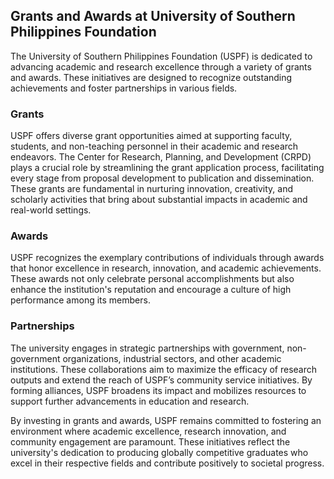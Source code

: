 ## Grants and Awards at University of Southern Philippines Foundation

The University of Southern Philippines Foundation (USPF) is dedicated to advancing academic and research excellence through a variety of grants and awards. These initiatives are designed to recognize outstanding achievements and foster partnerships in various fields.

### Grants

USPF offers diverse grant opportunities aimed at supporting faculty, students, and non-teaching personnel in their academic and research endeavors. The Center for Research, Planning, and Development (CRPD) plays a crucial role by streamlining the grant application process, facilitating every stage from proposal development to publication and dissemination. These grants are fundamental in nurturing innovation, creativity, and scholarly activities that bring about substantial impacts in academic and real-world settings.

### Awards

USPF recognizes the exemplary contributions of individuals through awards that honor excellence in research, innovation, and academic achievements. These awards not only celebrate personal accomplishments but also enhance the institution's reputation and encourage a culture of high performance among its members.

### Partnerships

The university engages in strategic partnerships with government, non-government organizations, industrial sectors, and other academic institutions. These collaborations aim to maximize the efficacy of research outputs and extend the reach of USPF’s community service initiatives. By forming alliances, USPF broadens its impact and mobilizes resources to support further advancements in education and research.

By investing in grants and awards, USPF remains committed to fostering an environment where academic excellence, research innovation, and community engagement are paramount. These initiatives reflect the university's dedication to producing globally competitive graduates who excel in their respective fields and contribute positively to societal progress.